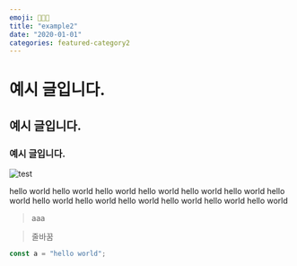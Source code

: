 ```yaml
---
emoji: 👩🏻‍💻
title: "example2"
date: "2020-01-01"
categories: featured-category2
---
```


# 예시 글입니다.
## 예시 글입니다.
### 예시 글입니다.

![test](/example1/ggg.png)

hello world hello world hello world hello world hello world hello world hello world hello world hello world hello world hello world hello world hello world 



> aaa

> 줄바꿈


```js
const a = "hello world";
```
